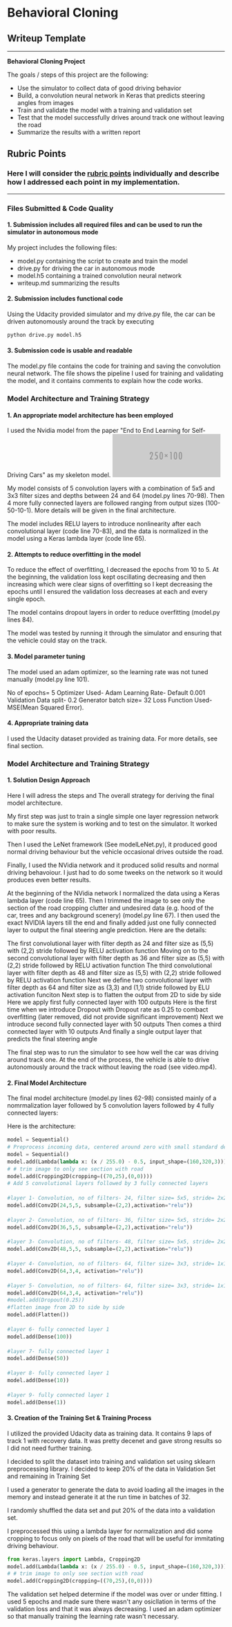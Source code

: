 # **Behavioral Cloning** 

## Writeup Template

---

**Behavioral Cloning Project**

The goals / steps of this project are the following:
* Use the simulator to collect data of good driving behavior
* Build, a convolution neural network in Keras that predicts steering angles from images
* Train and validate the model with a training and validation set
* Test that the model successfully drives around track one without leaving the road
* Summarize the results with a written report


[//]: # (Image References)

[image1]: ./examples/placeholder.png "Model Visualization"
[image2]: ./examples/placeholder.png "Grayscaling"
[image3]: ./examples/placeholder_small.png "Recovery Image"
[image4]: ./examples/placeholder_small.png "Recovery Image"
[image5]: ./examples/placeholder_small.png "Recovery Image"
[image6]: ./examples/placeholder_small.png "Normal Image"
[image7]: ./examples/placeholder_small.png "Flipped Image"
[image7]: ./images/NVIDIA.jpg "Nvidia"


## Rubric Points
### Here I will consider the [rubric points](https://review.udacity.com/#!/rubrics/432/view) individually and describe how I addressed each point in my implementation.  

---
### Files Submitted & Code Quality

#### 1. Submission includes all required files and can be used to run the simulator in autonomous mode

My project includes the following files:
* model.py containing the script to create and train the model
* drive.py for driving the car in autonomous mode
* model.h5 containing a trained convolution neural network 
* writeup.md summarizing the results

#### 2. Submission includes functional code
Using the Udacity provided simulator and my drive.py file, the car can be driven autonomously around the track by executing 
```sh
python drive.py model.h5
```

#### 3. Submission code is usable and readable

The model.py file contains the code for training and saving the convolution neural network. The file shows the pipeline I used for training and validating the model, and it contains comments to explain how the code works.

### Model Architecture and Training Strategy

#### 1. An appropriate model architecture has been employed

I used the Nvidia model from the paper "End to End Learning for Self-Driving Cars" as my skeleton model.
![alt text][image7]

My model consists of 5 convolution layers with a combination of 5x5 and 3x3 filter sizes and depths between 24 and 64 (model.py lines 70-98). Then 4 more fully connected layers are followed ranging from output sizes (100-50-10-1). More details will be given in the final architecture. 

The model includes RELU layers to introduce nonlinearity after each convolutional layer (code line 70-83), and the data is normalized in the model using a Keras lambda layer (code line 65). 


#### 2. Attempts to reduce overfitting in the model

To reduce the effect of overfitting, I decreased the epochs from 10 to 5. At the beginning, the validation loss kept oscillating decreasing and then increasing which were clear signs of overfitting so I kept decreasing the epochs until I ensured the validation loss decreases at each and every single epoch.

The model contains dropout layers in order to reduce overfitting (model.py lines 84). 

 The model was tested by running it through the simulator and ensuring that the vehicle could stay on the track.

#### 3. Model parameter tuning

The model used an adam optimizer, so the learning rate was not tuned manually (model.py line 101).

No of epochs= 5
Optimizer Used- Adam
Learning Rate- Default 0.001
Validation Data split- 0.2
Generator batch size= 32
Loss Function Used- MSE(Mean Squared Error).

#### 4. Appropriate training data

I used the Udacity dataset provided as training data. For more details, see final section.

### Model Architecture and Training Strategy

#### 1. Solution Design Approach

Here I will adress the steps and The overall strategy for deriving the final model architecture.

My first step was just to train a single simple one layer regression network to make sure the system is working and to test on the simulator. It worked with poor results. 

Then I used the LeNet framework (See modelLeNet.py), it produced good normal driving behaviour but the vehicle occasional drives outside the road.

Finally, I used the NVidia network and it produced solid results and normal driving behavoiour. I just had to do some tweeks on the network so it would produces even better results.

At the beginning of the NVidia network I normalized the data using a Keras lambda layer (code line 65).
Then I trimmed the image to see only the section of the road cropping clutter and undesired data (e.g. hood of the car, trees and any background scenery) (model.py line 67).
I then used the exact NVIDIA layers till the end and finally added just one fully connected layer to output the final steering angle prediction. Here are the details:

The first convolutional layer with filter depth as 24 and filter size as (5,5) with (2,2) stride followed by RELU activation function
Moving on to the second convolutional layer with filter depth as 36 and filter size as (5,5) with (2,2) stride followed by RELU activation function
The third convolutional layer with filter depth as 48 and filter size as (5,5) with (2,2) stride followed by RELU activation function
Next we define two convolutional layer with filter depth as 64 and filter size as (3,3) and (1,1) stride followed by ELU activation funciton
Next step is to flatten the output from 2D to side by side
Here we apply first fully connected layer with 100 outputs
Here is the first time when we introduce Dropout with Dropout rate as 0.25 to combact overfitting (later removed, did not provide significant improvement)
Next we introduce second fully connected layer with 50 outputs
Then comes a third connected layer with 10 outputs
And finally a single output layer that predicts the final steering angle

The final step was to run the simulator to see how well the car was driving around track one. 
At the end of the process, the vehicle is able to drive autonomously around the track without leaving the road (see video.mp4).

#### 2. Final Model Architecture

The final model architecture (model.py lines 62-98) consisted mainly of a nomrmalization layer followed by 5 convolution layers followed by 4 fully connected layers:

Here is the architecture:

```python
model = Sequential()
# Preprocess incoming data, centered around zero with small standard deviation 
model = Sequential()
model.add(Lambda(lambda x: (x / 255.0) - 0.5, input_shape=(160,320,3)))
# # trim image to only see section with road
model.add(Cropping2D(cropping=((70,25),(0,0))))  
# Add 5 convolutional layers followed by 3 fully connected layers

#layer 1- Convolution, no of filters- 24, filter size= 5x5, stride= 2x2
model.add(Conv2D(24,5,5, subsample=(2,2),activation="relu"))

#layer 2- Convolution, no of filters- 36, filter size= 5x5, stride= 2x2
model.add(Conv2D(36,5,5, subsample=(2,2),activation="relu"))

#layer 3- Convolution, no of filters- 48, filter size= 5x5, stride= 2x2
model.add(Conv2D(48,5,5, subsample=(2,2),activation="relu"))

#layer 4- Convolution, no of filters- 64, filter size= 3x3, stride= 1x1
model.add(Conv2D(64,3,4, activation="relu"))

#layer 5- Convolution, no of filters- 64, filter size= 3x3, stride= 1x1
model.add(Conv2D(64,3,4, activation="relu"))
#model.add(Dropout(0.25))
#flatten image from 2D to side by side
model.add(Flatten())

#layer 6- fully connected layer 1
model.add(Dense(100))

#layer 7- fully connected layer 1
model.add(Dense(50))

#layer 8- fully connected layer 1
model.add(Dense(10))

#layer 9- fully connected layer 1
model.add(Dense(1))
```

#### 3. Creation of the Training Set & Training Process

I utilized the provided Udacity data as training data. It contains 9 laps of track 1 with recovery data. It was pretty decenet and gave strong results so I did not need further training.

I decided to split the dataset into training and validation set using sklearn preprocessing library. I decided to keep 20% of the data in Validation Set and remaining in Training Set

I used a generator to generate the data to avoid loading all the images in the memory and instead generate it at the run time in batches of 32.

I randomly shuffled the data set and put 20% of the data into a validation set. 


 I preprocessed this using a lambda layer for normalization and did some cropping to focus only on pixels of the road that will be useful for immitating driving behaviour.
 
 ```python
from keras.layers import Lambda, Cropping2D
model.add(Lambda(lambda x: (x / 255.0) - 0.5, input_shape=(160,320,3)))
# # trim image to only see section with road
model.add(Cropping2D(cropping=((70,25),(0,0))))  
```


 The validation set helped determine if the model was over or under fitting. I used 5 epochs and made sure there wasn't any osicllation in terms of the validation loss and that it was always decreasing. I used an adam optimizer so that manually training the learning rate wasn't necessary.
